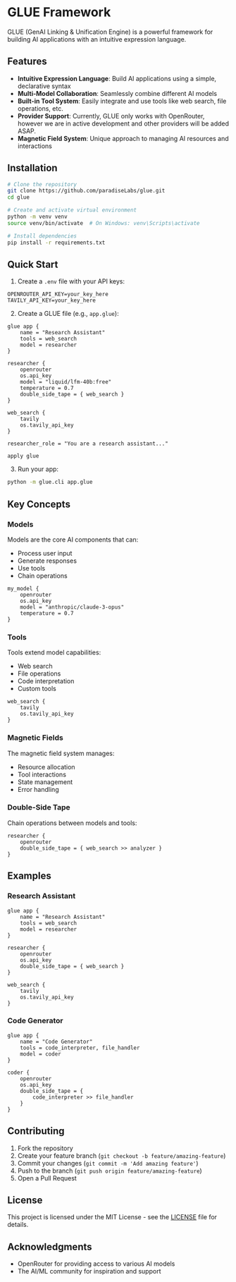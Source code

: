 # GLUE Framework

GLUE (GenAI Linking & Unification Engine) is a powerful framework for building AI applications with an intuitive expression language.

## Features

- **Intuitive Expression Language**: Build AI applications using a simple, declarative syntax
- **Multi-Model Collaboration**: Seamlessly combine different AI models
- **Built-in Tool System**: Easily integrate and use tools like web search, file operations, etc.
- **Provider Support**: Currently, GLUE only works with OpenRouter, however we are in active development and other providers will be added ASAP.
- **Magnetic Field System**: Unique approach to managing AI resources and interactions

## Installation

```bash
# Clone the repository
git clone https://github.com/paradiseLabs/glue.git
cd glue

# Create and activate virtual environment
python -m venv venv
source venv/bin/activate  # On Windows: venv\Scripts\activate

# Install dependencies
pip install -r requirements.txt
```

## Quick Start

1. Create a `.env` file with your API keys:
```env
OPENROUTER_API_KEY=your_key_here
TAVILY_API_KEY=your_key_here
```

2. Create a GLUE file (e.g., `app.glue`):
```glue
glue app {
    name = "Research Assistant"
    tools = web_search
    model = researcher
}

researcher {
    openrouter
    os.api_key
    model = "liquid/lfm-40b:free"
    temperature = 0.7
    double_side_tape = { web_search }
}

web_search {
    tavily
    os.tavily_api_key
}

researcher_role = "You are a research assistant..."

apply glue
```

3. Run your app:
```bash
python -m glue.cli app.glue
```

## Key Concepts

### Models

Models are the core AI components that can:
- Process user input
- Generate responses
- Use tools
- Chain operations

```glue
my_model {
    openrouter
    os.api_key
    model = "anthropic/claude-3-opus"
    temperature = 0.7
}
```

### Tools

Tools extend model capabilities:
- Web search
- File operations
- Code interpretation
- Custom tools

```glue
web_search {
    tavily
    os.tavily_api_key
}
```

### Magnetic Fields

The magnetic field system manages:
- Resource allocation
- Tool interactions
- State management
- Error handling

### Double-Side Tape

Chain operations between models and tools:

```glue
researcher {
    openrouter
    double_side_tape = { web_search >> analyzer }
}
```

## Examples

### Research Assistant

```glue
glue app {
    name = "Research Assistant"
    tools = web_search
    model = researcher
}

researcher {
    openrouter
    os.api_key
    double_side_tape = { web_search }
}

web_search {
    tavily
    os.tavily_api_key
}
```

### Code Generator

```glue
glue app {
    name = "Code Generator"
    tools = code_interpreter, file_handler
    model = coder
}

coder {
    openrouter
    os.api_key
    double_side_tape = { 
        code_interpreter >> file_handler 
    }
}
```

## Contributing

1. Fork the repository
2. Create your feature branch (`git checkout -b feature/amazing-feature`)
3. Commit your changes (`git commit -m 'Add amazing feature'`)
4. Push to the branch (`git push origin feature/amazing-feature`)
5. Open a Pull Request

## License

This project is licensed under the MIT License - see the [LICENSE](LICENSE) file for details.

## Acknowledgments

- OpenRouter for providing access to various AI models
- The AI/ML community for inspiration and support

